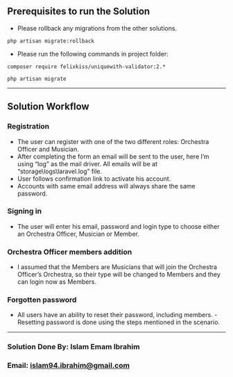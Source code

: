 ## Prerequisites to run the Solution

- Please rollback any migrations from the other solutions.
```
php artisan migrate:rollback
```
- Please run the following commands in project folder:
```
composer require felixkiss/uniquewith-validator:2.*
```
```
php artisan migrate
```

---
## Solution Workflow

### Registration
- The user can register with one of the two different roles: Orchestra Officer and Musician.
- After completing the form an email will be sent to the user, here I’m using “log” as the mail driver. All emails will be at “storage\logs\laravel.log” file.
- User follows confirmation link to activate his account.
- Accounts with same email address will always share the same password.

### Signing in
- The user will enter his email, password and login type to choose either an Orchestra Officer, Musician or Member.

### Orchestra Officer members addition
- I assumed that the Members are Musicians that will join the Orchestra Officer’s Orchestra, so their type will be changed to Members and they can login now as Members.

### Forgotten password
- All users have an ability to reset their password, including members.
-Resetting password is done using the steps mentioned in the scenario.

---
### Solution Done By: Islam Emam Ibrahim
### Email: islam94.ibrahim@gmail.com
